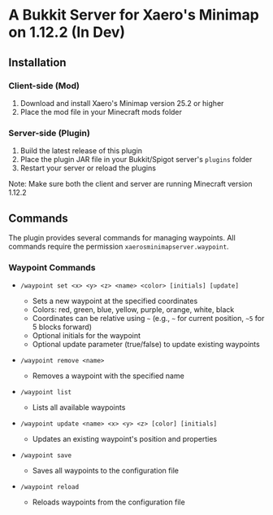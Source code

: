 # A Bukkit Server for Xaero's Minimap on 1.12.2 (In Dev)

## Installation

### Client-side (Mod)
1. Download and install Xaero's Minimap version 25.2 or higher
2. Place the mod file in your Minecraft mods folder


### Server-side (Plugin)
1. Build the latest release of this plugin
2. Place the plugin JAR file in your Bukkit/Spigot server's `plugins` folder
3. Restart your server or reload the plugins

Note: Make sure both the client and server are running Minecraft version 1.12.2

## Commands

The plugin provides several commands for managing waypoints. All commands require the permission `xaerosminimapserver.waypoint`.

### Waypoint Commands

- `/waypoint set <x> <y> <z> <name> <color> [initials] [update]`
  - Sets a new waypoint at the specified coordinates
  - Colors: red, green, blue, yellow, purple, orange, white, black
  - Coordinates can be relative using `~` (e.g., `~` for current position, `~5` for 5 blocks forward)
  - Optional initials for the waypoint
  - Optional update parameter (true/false) to update existing waypoints

- `/waypoint remove <name>`
  - Removes a waypoint with the specified name

- `/waypoint list`
  - Lists all available waypoints

- `/waypoint update <name> <x> <y> <z> [color] [initials]`
  - Updates an existing waypoint's position and properties

- `/waypoint save`
  - Saves all waypoints to the configuration file

- `/waypoint reload`
  - Reloads waypoints from the configuration file
